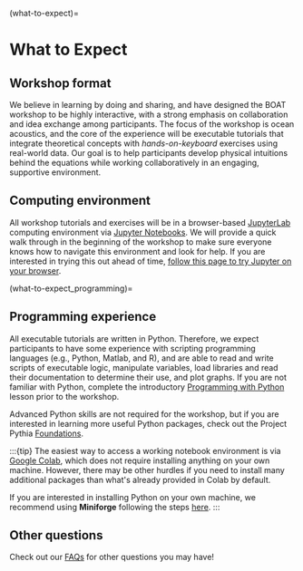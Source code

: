 (what-to-expect)=
# What to Expect 

## Workshop format

We believe in learning by doing and sharing, and have designed the BOAT workshop to be highly interactive, with a strong emphasis on collaboration and idea exchange among participants. The focus of the workshop is ocean acoustics, and the core of the experience will be executable tutorials that integrate theoretical concepts with _hands-on-keyboard_ exercises using real-world data. Our goal is to help participants develop physical intuitions behind the equations while working collaboratively in an engaging, supportive environment.


## Computing environment

All workshop tutorials and exercises will be in a browser-based [JupyterLab](https://jupyterlab.readthedocs.io/en/latest/) computing environment via [Jupyter Notebooks](https://jupyter-notebook.readthedocs.io/en/latest/). We will provide a quick walk through in the beginning of the workshop to make sure everyone knows how to navigate this environment and look for help. If you are interested in trying this out ahead of time, [follow this page to try Jupyter on your browser](https://docs.jupyter.org/en/latest/start/index.html).

<!-- If you are interested in installing Jupyter on your own machine, checkout this page -->


(what-to-expect_programming)=
## Programming experience

All executable tutorials are written in Python. Therefore, we expect participants to have some experience with scripting programming languages (e.g., Python, Matlab, and R), and are able to read and write scripts of executable logic, manipulate variables, load libraries and read their documentation to determine their use, and plot graphs. If you are not familiar with Python, complete the introductory [Programming with Python](https://swcarpentry.github.io/python-novice-inflammation/) lesson prior to the workshop. 

Advanced Python skills are not required for the workshop, but if you are interested in learning more useful Python packages, check out the Project Pythia [Foundations](https://foundations.projectpythia.org/landing-page.html).

:::{tip}
The easiest way to access a working notebook environment is via [Google Colab](https://colab.google/), which does not require installing anything on your own machine. However, there may be other hurdles if you need to install many additional packages than what's already provided in Colab by default.

If you are interested in installing Python on your own machine, we recommend using **Miniforge** following the steps [here](https://carpentries.github.io/workshop-template/install_instructions/#python-1).
:::


## Other questions

Check out our [FAQs](#faq) for other questions you may have!
